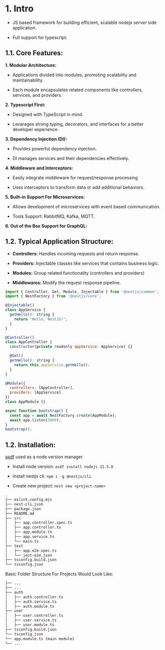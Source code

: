 # 1. Intro

- JS based framework for building efficient, scalable nodejs server side application.

- Full support for typescript.

## 1.1. Core Features:

**1. Modular Architecture:**

- Applications divided into modules, promoting scalability and maintainability. 

- Each module encapsulates related components like controllers, services, and providers.


**2. Typescript First:**

- Designed with TypeScript in mind.

- Levarages strong typing, decorators, and interfaces for a better developer experience.

**3. Dependency Injection (DI):**

- Provides powerful dependency injection.

- DI manages services and their dependencies effectively.

**4. Middleware and Interceptors:**

- Easily integrate middleware for request/response processing

- Uses interceptors to transform data or add additional behaviors.


**5. Built-in Support For Microservices:**

- Allows development of microservices with event based communication.

- Tools Support: RabbitMQ, Kafka, MQTT.

**6. Out of the Box Support for GraphQL:**

## 1.2. Typical Application Structure:

- **Controllers:** Handles incoming requests and return response.

- **Providers:** Injectable classes like services that contains business logic.

- **Modules:** Group related functionality (controllers and providers)

- **Middlewares:** Modify the request response pipeline.

```js
import { Controller, Get, Module, Injectable } from '@nestjs/common';
import { NestFactory } from '@nestjs/core';

@Injectable()
class AppService {
  getHello(): string {
    return 'Hello, NestJS!';
  }
}

@Controller()
class AppController {
  constructor(private readonly appService: AppService) {}

  @Get()
  getHello(): string {
    return this.appService.getHello();
  }
}

@Module({
  controllers: [AppController],
  providers: [AppService],
})
class AppModule {}

async function bootstrap() {
  const app = await NestFactory.create(AppModule);
  await app.listen(3000);
}
bootstrap();
```

## 1.2. Installation:

[asdf](https://asdf-vm.com/) used as a node version manager.

- Install node version: ``asdf install nodejs 21.5.0``

- Install nestjs cli: ``npm i -g @nestjs/cli``.

- Create new project: ``nest new <project-name>``

```sh
.
├── eslint.config.mjs
├── nest-cli.json
├── package.json
├── README.md
├── src
│   ├── app.controller.spec.ts
│   ├── app.controller.ts
│   ├── app.module.ts
│   ├── app.service.ts
│   └── main.ts
├── test
│   ├── app.e2e-spec.ts
│   └── jest-e2e.json
├── tsconfig.build.json
└── tsconfig.json
```


Basic Folder Structure For Projects Would Look Like:

```sh
├── ...
├── ...
├── auth
│   ├── auth.controller.ts
│   ├── auth.service.ts
│   ├── auth.module.ts
├── user
│   ├── user.controller.ts
│   ├── user.service.ts
│   ├── user.module.ts
├── tsconfig.build.json
└── tsconfig.json
└── app.module.ts (main module)
└── ...
```
